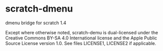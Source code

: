 # scratch-dmenu
dmenu bridge for scratch 1.4

Except where otherwise noted, scratch-demu is dual-licensed under the Creative Commons BY-SA 4.0 International license and the Apple Public Source License version 1.0. See files LICENSE1, LICENSE2 if applicable.
